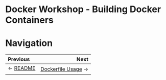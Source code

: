 # Docker Workshop - Building Docker Containers

# Navigation

Previous | Next
:------- | ---:
← [README](../docker-basics/README.md) | [Dockerfile Usage](../dockerfile/README.md) →
